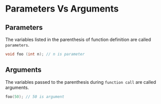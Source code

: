 # Parameters Vs Arguments

## Parameters

The variables listed in the parenthesis of function definition are called `parameters`.

```cpp
void foo (int n); // n is parameter
```

## Arguments

The variables passed to the parenthesis during `function call` are called arguments.

```cpp
foo(50); // 50 is argument
```